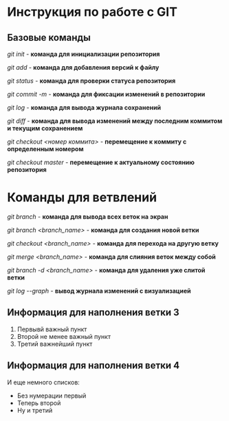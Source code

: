 # Инструкция по работе с  GIT

## Базовые команды

*git init* - **команда для инициализации репозитория**

*git add* - **команда для добавления версий к файлу**

*git status* - **команда для проверки статуса репозитория**

*git commit -m <message>* - **команда для фиксации изменений в репозитории**

*git log* - **команда для вывода журнала сохранений**

*git diff* - **команда для вывода изменений между последним коммитом и текущим сохранением**

*git checkout <номер коммита>* - **перемещение к коммиту с определенным номером**

*git checkout master* - **перемещение к актуальному состоянию репозитория**
# Команды для ветвлений 

*git branch* - **команда для вывода всех веток на экран**

*git branch <branch_name>* - **команда для создания новой ветки**

*git checkout  <branch_name>* - **команда для перехода на другую ветку**

*git merge  <branch_name>* - **команда для слияния веток между собой**

*git branch -d  <branch_name>* - **команда для удаления уже слитой ветки**

*git log --graph* - **вывод журнала изменений с визуализацией**
## Информация для наполнения ветки 3

1. Первывй важный пункт
2. Второй не менее важный пункт
3. Третий важнейший пункт
## Информация для наполнения ветки 4

И еще немного списков:
- Без нумерации первый
- Теперь второй
- Ну и третий
